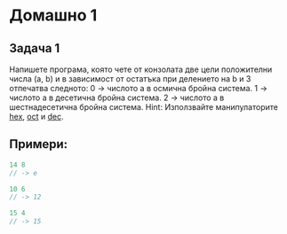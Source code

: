 Домашно 1
===============
Задача 1
-----------
Напишете програма, която чете от конзолата две цели положителни числа (a, b) и в зависимост от остатъка при делението на b и 3 отпечатва следното:
0 -> числото a в осмична бройна система.
1 -> числото a в десетична бройна система.
2 -> числото a в шестнадесетична бройна система.
Hint: Използвайте манипулаторите
[hex](http://www.cplusplus.com/reference/ios/hex/), [oct](http://www.cplusplus.com/reference/ios/oct/) и [dec](http://www.cplusplus.com/reference/ios/dec/).

Примери:
----------
```c++
14 8
// -> e

10 6
// -> 12

15 4
// -> 15
